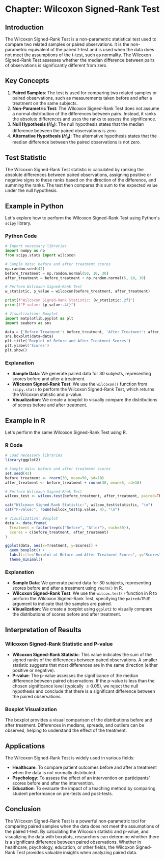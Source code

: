 # Chapter: Wilcoxon Signed-Rank Test

## Introduction

The Wilcoxon Signed-Rank Test is a non-parametric statistical test used to compare two related samples or paired observations. It is the non-parametric equivalent of the paired t-test and is used when the data does not meet the assumptions of the t-test, such as normality. The Wilcoxon Signed-Rank Test assesses whether the median difference between pairs of observations is significantly different from zero.

## Key Concepts

1. **Paired Samples**: The test is used for comparing two related samples or paired observations, such as measurements taken before and after a treatment on the same subjects.
2. **Non-Parametric Test**: The Wilcoxon Signed-Rank Test does not assume a normal distribution of the differences between pairs. Instead, it ranks the absolute differences and uses the ranks to assess the significance.
3. **Null Hypothesis ($H_0$)**: The null hypothesis states that the median difference between the paired observations is zero.
4. **Alternative Hypothesis ($H_a$)**: The alternative hypothesis states that the median difference between the paired observations is not zero.

## Test Statistic

The Wilcoxon Signed-Rank Test statistic is calculated by ranking the absolute differences between paired observations, assigning positive or negative signs to these ranks based on the direction of the difference, and summing the ranks. The test then compares this sum to the expected value under the null hypothesis.

## Example in Python

Let's explore how to perform the Wilcoxon Signed-Rank Test using Python's `scipy` library.

### Python Code

```python
# Import necessary libraries
import numpy as np
from scipy.stats import wilcoxon

# Sample data: before and after treatment scores
np.random.seed(42)
before_treatment = np.random.normal(50, 10, 30)
after_treatment = before_treatment + np.random.normal(5, 10, 30)

# Perform Wilcoxon Signed-Rank Test
w_statistic, p_value = wilcoxon(before_treatment, after_treatment)

print(f"Wilcoxon Signed-Rank Statistic: {w_statistic:.2f}")
print(f"P-value: {p_value:.4f}")

# Visualization: Boxplot
import matplotlib.pyplot as plt
import seaborn as sns

data = {'Before Treatment': before_treatment, 'After Treatment': after_treatment}
sns.boxplot(data=data)
plt.title('Boxplot of Before and After Treatment Scores')
plt.ylabel('Scores')
plt.show()
```

### Explanation

- **Sample Data**: We generate paired data for 30 subjects, representing scores before and after a treatment.
- **Wilcoxon Signed-Rank Test**: We use the `wilcoxon()` function from `scipy.stats` to perform the Wilcoxon Signed-Rank Test, which returns the Wilcoxon statistic and p-value.
- **Visualization**: We create a boxplot to visually compare the distributions of scores before and after treatment.

## Example in R

Let's perform the same Wilcoxon Signed-Rank Test using R.

### R Code

```r
# Load necessary libraries
library(ggplot2)

# Sample data: before and after treatment scores
set.seed(42)
before_treatment <- rnorm(30, mean=50, sd=10)
after_treatment <- before_treatment + rnorm(30, mean=5, sd=10)

# Perform Wilcoxon Signed-Rank Test
wilcox_test <- wilcox.test(before_treatment, after_treatment, paired=TRUE)

cat("Wilcoxon Signed-Rank Statistic:", wilcox_test$statistic, "\n")
cat("P-value:", round(wilcox_test$p.value, 4), "\n")

# Visualization: Boxplot
data <- data.frame(
  Treatment = factor(rep(c("Before", "After"), each=30)),
  Scores = c(before_treatment, after_treatment)
)

ggplot(data, aes(x=Treatment, y=Scores)) +
  geom_boxplot() +
  labs(title="Boxplot of Before and After Treatment Scores", y="Scores") +
  theme_minimal()
```

### Explanation

- **Sample Data**: We generate paired data for 30 subjects, representing scores before and after a treatment using `rnorm()` in R.
- **Wilcoxon Signed-Rank Test**: We use the `wilcox.test()` function in R to perform the Wilcoxon Signed-Rank Test, specifying the `paired=TRUE` argument to indicate that the samples are paired.
- **Visualization**: We create a boxplot using `ggplot2` to visually compare the distributions of scores before and after treatment.

## Interpretation of Results

### Wilcoxon Signed-Rank Statistic and P-value

- **Wilcoxon Signed-Rank Statistic**: This value indicates the sum of the signed ranks of the differences between paired observations. A smaller statistic suggests that most differences are in the same direction (either positive or negative).
- **P-value**: The p-value assesses the significance of the median difference between paired observations. If the p-value is less than the chosen significance level (typically $\leq 0.05$), we reject the null hypothesis and conclude that there is a significant difference between the paired observations.

### Boxplot Visualization

The boxplot provides a visual comparison of the distributions before and after treatment. Differences in medians, spreads, and outliers can be observed, helping to understand the effect of the treatment.

## Applications

The Wilcoxon Signed-Rank Test is widely used in various fields:

- **Healthcare**: To compare patient outcomes before and after a treatment when the data is not normally distributed.
- **Psychology**: To assess the effect of an intervention on participants' scores before and after the intervention.
- **Education**: To evaluate the impact of a teaching method by comparing student performance on pre-tests and post-tests.

## Conclusion

The Wilcoxon Signed-Rank Test is a powerful non-parametric tool for comparing paired samples when the data does not meet the assumptions of the paired t-test. By calculating the Wilcoxon statistic and p-value, and visualizing the data with boxplots, researchers can determine whether there is a significant difference between paired observations. Whether in healthcare, psychology, education, or other fields, the Wilcoxon Signed-Rank Test provides valuable insights when analyzing paired data.
